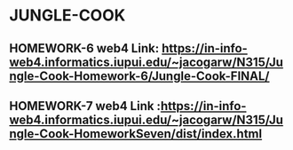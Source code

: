 # JUNGLE-COOK

## HOMEWORK-6 web4 Link: https://in-info-web4.informatics.iupui.edu/~jacogarw/N315/Jungle-Cook-Homework-6/Jungle-Cook-FINAL/

## HOMEWORK-7 web4 Link :https://in-info-web4.informatics.iupui.edu/~jacogarw/N315/Jungle-Cook-HomeworkSeven/dist/index.html
